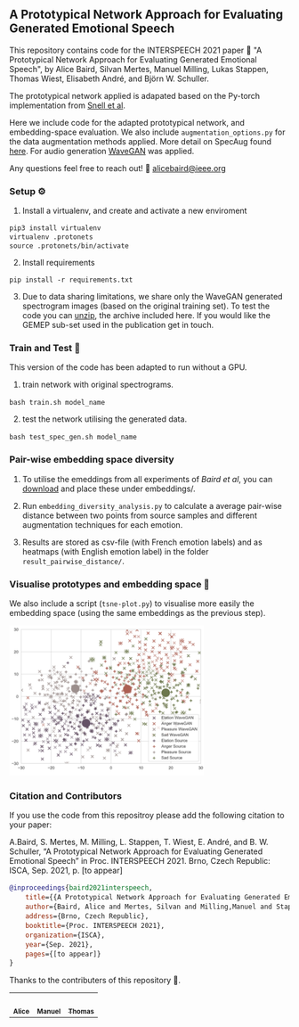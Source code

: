 ## A Prototypical Network Approach for Evaluating Generated Emotional Speech

This repository contains code for the INTERSPEECH 2021 paper :page_facing_up: "A Prototypical Network Approach for Evaluating Generated Emotional Speech", by Alice Baird, Silvan Mertes, Manuel Milling, Lukas Stappen, Thomas Wiest, Elisabeth André, and Björn W. Schuller.
 
The prototypical network applied is adapated based on the Py-torch implementation from <a href="https://github.com/jsalbert/prototypical-networks">Snell et al</a>.

Here we include code for the adapted prototypical network, and embedding-space evaluation. We also include `augmentation_options.py` for the data augmentation methods applied. More detail on SpecAug found <a href="https://github.com/DemisEom/SpecAugment"> here</a>. For audio generation <a href="https://github.com/chrisdonahue/wavegan">WaveGAN</a> was applied. 

Any questions feel free to reach out! :e-mail: alicebaird@ieee.org

### Setup :gear:	 

1. Install a virtualenv, and create and activate a new enviroment

```
pip3 install virtualenv 
virtualenv .protonets 
source .protonets/bin/activate
```

2. Install requirements

```
pip install -r requirements.txt
```

3. Due to data sharing limitations, we share only the WaveGAN generated spectrogram images (based on the original training set). To test the code you can <a href="https://github.com/EIHW/prototypical-network-audio-evaluation/tree/main/data">unzip</a>, the archive included here. If you would like the GEMEP sub-set used in the publication get in touch. 

### Train and Test :steam_locomotive: 

This version of the code has been adapted to run without a GPU.   

1. train network with original spectrograms. 

`bash train.sh model_name`

2. test the network utilising the generated data. 

`bash test_spec_gen.sh model_name`

### Pair-wise embedding space diversity

1. To utilise the emeddings from all experiments of <i>Baird et al</i>, you can <a href="https://drive.google.com/file/d/1UYchZpFJfiL8fBj9JazGqEz3rfO9shOZ/view?usp=sharing">download</a> and place these under embeddings/.

2. Run `embedding_diversity_analysis.py` to calculate a average pair-wise distance between two points from source samples and different augmentation techniques for each emotion.

3. Results are stored as csv-file (with French emotion labels) and as heatmaps (with English emotion label) in the folder `result_pairwise_distance/`.

### Visualise prototypes and embedding space :eyes:

We also include a script (`tsne-plot.py`) to visualise more easily the embedding space (using the same embeddings as the previous step). 

<img src="https://github.com/EIHW/prototypical-network-audio-evaluation/blob/main/plot_ex.png" width="350" />


### Citation and Contributors

If you use the code from this repositroy please add the following citation to your paper:

A.Baird, S. Mertes, M. Milling, L. Stappen, T. Wiest, E. André, and B. W. Schuller, “A Prototypical Network Approach for Evaluating Generated Emotional Speech” in Proc. INTERSPEECH 2021. Brno, Czech Republic: ISCA, Sep. 2021, p. [to appear]
```bibtex
@inproceedings{baird2021interspeech,
    title={{A Prototypical Network Approach for Evaluating Generated Emotional Speech}},
    author={Baird, Alice and Mertes, Silvan and Milling,Manuel and Stappen,Lukas and Wiest, Thomas and Andr\'{e}, Elisabeth and Schuller, Bj\"{o}rn W.},
    address={Brno, Czech Republic},
    booktitle={Proc. INTERSPEECH 2021},
    organization={ISCA},
    year={Sep. 2021},
    pages={[to appear]}
}
```

Thanks to the contributers of this repository :smiling_face_with_three_hearts:.

<table>
  <tr>
    <td align="center">
<a href="https://github.com/aliceebaird"><img src="https://avatars.githubusercontent.com/u/10690171?v=4?s=100" width="100px;" alt=""/><br /><sub><b>Alice</b></sub></a><br /><td align="center">
<a href="https://github.com/millinma"><img src="https://avatars.githubusercontent.com/u/16241688?v=4?s=100" width="100px;" alt=""/><br /><sub><b>Manuel</b></sub></a><br /><td align="center">
<a href="https://github.com/TheThow"><img src="https://avatars.githubusercontent.com/u/5088879?v=4?s=100" width="100px;" alt=""/><br /><sub><b>Thomas</b></sub></a><br />
  </tr>
</table>


